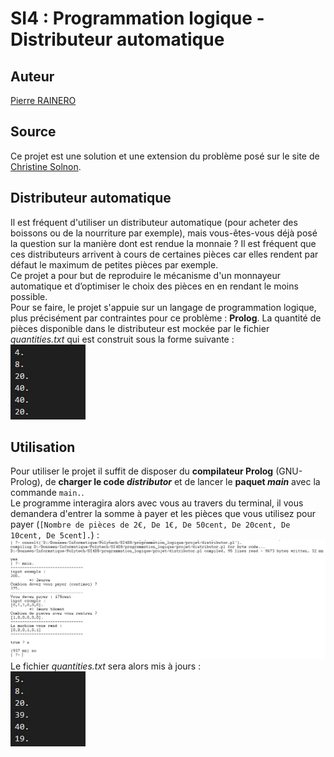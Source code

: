 # SI4 : Programmation logique - Distributeur automatique

## Auteur
[Pierre RAINERO](pierre.rainero@hotmail.fr)

## Source 
Ce projet est une solution et une extension du problème posé sur le site de [Christine Solnon](https://perso.liris.cnrs.fr/christine.solnon/Site-PPC/session6/e-miage-ppc-sess6.htm#exo_1).

## Distributeur automatique
Il est fréquent d'utiliser un distributeur automatique (pour acheter des boissons ou de la nourriture par exemple), mais vous-êtes-vous déjà posé la question sur la manière dont est rendue la monnaie ? Il est fréquent que ces distributeurs arrivent à cours de certaines pièces car elles rendent par défaut le maximum de petites pièces par exemple.   
Ce projet a pour but de reproduire le mécanisme d'un monnayeur automatique et d’optimiser le choix des pièces en en rendant le moins possible.   
Pour se faire, le projet s'appuie sur un langage de programmation logique, plus précisément par contraintes pour ce problème : **Prolog**. La quantité de pièces disponible dans le distributeur est mockée par le fichier _quantities.txt_ qui est construit sous la forme suivante :    
 ![initials_quantities](imgs/initials_quantities.jpg)      

## Utilisation
Pour utiliser le projet il suffit de disposer du **compilateur Prolog** (GNU-Prolog), de **charger le code _distributor_** et de lancer le **paquet _main_** avec la commande `main.`.   
Le programme interagira  alors avec vous au travers du terminal, il vous demandera d'entrer la somme à payer et les pièces que vous utilisez pour payer (`[Nombre de pièces de 2€, De 1€, De 50cent, De 20cent, De 10cent, De 5cent].`) :   
 ![utilisation_example](imgs/utilisation_example.jpg)     
Le fichier _quantities.txt_ sera alors mis à jours :    
 ![final_quantities](imgs/final_quantities.jpg) 
